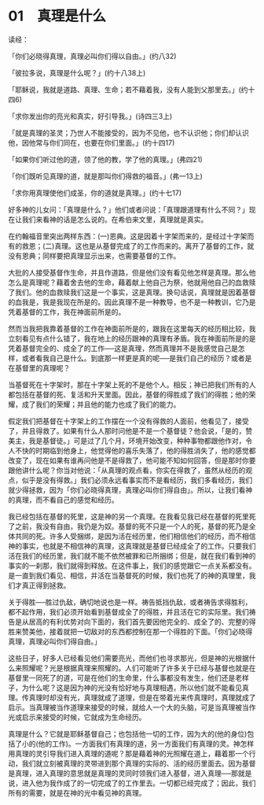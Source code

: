 # 01　真理是什么

读经：

「你们必晓得真理，真理必叫你们得以自由。」(约八32)

「彼拉多说，真理是什么呢？」(约十八38上)

「耶稣说，我就是道路、真理、生命；若不藉着我，没有人能到父那里去。」(约十四6)

「求你发出你的亮光和真实，好引导我。」(诗四三3上)

「就是真理的圣灵；乃世人不能接受的，因为不见他，也不认识他；你们却认识他，因他常与你们同在，也要在你们里面。」(约十四17)

「如果你们听过他的道，领了他的教，学了他的真理。」(弗四21)

「你们既听见真理的道，就是那叫你们得救的福音。」(弗一13上)

「求你用真理使他们成圣，你的道就是真理。」(约十七17)

好多神的儿女问：「真理是什么？」他们或者问说：「真理跟道理有什么不同？」现在让我们来看神的话是怎么说的。在希伯来文里，真理就是真实。

在约翰福音里突出两样东西：(一)恩典。这是因着十字架而来的，是经过十字架而有的救恩；(二)真理。这也是从基督完成了的工作而来的。离开了基督的工作，就没有恩典；同样要把真理显示出来，也需要基督的工作。

大批的人接受基督作生命，并且作道路，但是他们没有看见他怎样是真理。那么他怎么是真理呢？藉着舍去他的生命，藉着献上他自己为祭，他就用他自己的血救赎了我们。他的血救赎我们这是一个事实，这是真理。换句话说，真理就是因着基督的血我是，我是我现在所是的。因此真理不是一种教导，也不是一种教训，它乃是凭着基督的工作，我在神面前所是的。

然而当我把我靠着基督的工作在神面前所是的，跟我在这里每天的经历相比较，我立刻看见有点什么错了，我在地上的经历跟神的真理有矛盾。我在神面前所是的是凭着基督完全的、成全了的工作──这是真理，然而真理并不是我感觉自己是怎样，或者看我自己是什么。到底那一样更是真的呢──是我们自己的经历？或者是在基督里的真理呢？

当基督死在十字架时，那在十字架上死的不是他个人。相反；神已把我们所有的人都包括在基督的死、复活和升天里面。因此，基督的得胜成了我们的得胜；他的荣耀，成了我们的荣耀；并且他的能力也成了我们的能力。

假定我们把基督在十字架上的工作摆在一个没有得救的人面前，他看见了，接受了，并且得救了。如果有什么人那时问他是不是一个基督徒？他会说，「是的，赞美主，我是基督徒。」可是过了几个月，环境开始改变，种种事物都跟他作对，令人不快的时期临到他身上，他觉得他的喜乐失落了，他的得胜消失了，他的感觉都改变了，现在如果有谁再问他是不是得救了，他可能不知如何回答，但是那时你要跟他讲什么呢？你当对他说：「从真理的观点看，你实在得救了，虽然从经历的观点，似乎是没有得救。」我们必须永远看事实而不是看经历，我们多看经历，我们就少得拯救，因为「你们必晓得真理，真理必叫你们得自由」。所以，让我们看神的真理，而不看自己的感觉和经历。

我已经包括在基督的死里，这是神的另一个真理。在我看见我已经在基督的死里死了之前，我没有自由，我仍是为奴。基督的死不只是一个人的死，基督的死乃是全体共同的死。许多人受捆绑，是因为活在经历里，他们相信他们的经历，而不相信神的事实，也就是不相信神的真理，这真理就是基督已经成全了的工作。只要我们活在我们的经历里，我们就不能不依然被罪和已所捆绑；但是，就在我们看到神的事实的一刹那，我们就得到释放。在这件事上，我们的感觉跟它一点关系都没有。是一直到我们看见、相信，并活在当基督死的时候，我们也死了的神的真理里，我们才真正得到拯救。

关于得胜──胜过仇敌，确切地说也是一样。祷告抵挡仇敌，或者祷告求得胜利，都不起作用，我们必须开始看到基督成全了的得胜，并且活在它的实际里。我们祷告是从居高的有利优势对向下面的，我们首先要因他完全的、成全了的、完整的得胜来赞美他，接着就把一切敌对的东西都控制在那一个得胜的下面。「你们必晓得真理，真理必叫你们得自由。」

这些日子，好多人已经看见他们需要亮光，而他们也寻求那光，但是神的光根据什么来照耀呢？光是根据真理来照耀的。人们可能听了许多关于已经与基督也就是在基督里一同死了的道，可是在他们的生命里，什么事都没有发生，他们还是老样子，为什么呢？这是因为神的光没有恰好地与真理相遇，所以他们就不能看见真理。传真理时却没有光，真理就成了道理，但是在带着光来传真理时，真理就成了启示。当真理被当作道理来接受的时候，就给人一个大的头脑，可是当真理被当作光或启示来接受的时候，它就成为生命经历。

真理是什么？它就是耶稣基督自己；也包括他一切的工作，因为大的(他的身位)包括了小的(他的工作)。一方面我们有真理的道，另一方面我们有真理的灵。神怎样用真理的灵引导我们进入真理的道呢？那是藉着神的光照耀在道上，藉着那一个行动，我们就立刻被真理的灵带进到那个真理的实际的、活的经历里面去。因为基督是真理，进入真理的意思就是真理的灵同时领我们进入基督，进入真理──那就是说，进入他为我作成了的一切完成了的工作里去。一切都已经完成了；因此，我们所有的需要，就是在神的光中看见神的真理。

